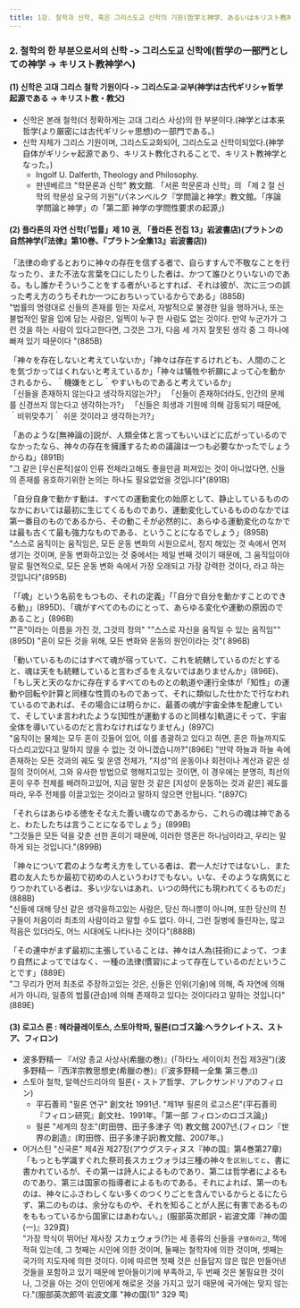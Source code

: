 ```yaml
---
title: 1강. 철학과 신학, 혹은 그리스도교 신학의 기원(哲学と神学、あるいはキリスト教神学の起源) 02
---
```


### 2. 철학의 한 부분으로서의 신학 -> 그리스도교 신학에(哲学の一部門としての神学 -> キリスト教神学へ)

#### (1) 신학은 고대 그리스 철학 기원이다 -> 그리스도교·교부(神学は古代ギリシャ哲学起源である → キリスト教・教父)

-   신학은 본래 철학(더 정확하게는 고대 그리스 사상)의 한 부분이다.(神学とは本来哲学(より厳密には古代ギリシャ思想)の一部門である。)
-   신학 자체가 그리스 기원이며, 그리스도교화되어, 그리스도교 신학이되었다.(神学自体がギリシャ起源であり、キリスト教化されることで、キリスト教神学となった。)
    -   Ingolf U. Dalferth, Theology and Philosophy.
    -   판넨베르크 "학문론과 신학" 教文館. 「서론 학문론과 신학」의 「제 2 절 신학의 학문성 요구의 기원"(パネンベルク『学問論と神学』教文館。「序論 学問論と神学」の「第二節 神学の学問性要求の起源」)

#### (2) 플라톤의 자연 신학(「법률」제 10 권, 「플라톤 전집 13」岩波書店)(プラトンの自然神学(『法律』第10巻、『プラトン全集13』岩波書店))

「法律の命ずるとおりに神々の存在を信ずる者で、自らすすんで不敬なことを行なったり、また不法な言葉を口にしたりした者は、かつて誰ひとりいないのである。もし誰かそういうことをする者がいるとすれば、それは彼が、次に三つの誤った考え方のうちそれか一つにおちいっているからである」(885B)  
"법률의 명령대로 신들의 존재를 믿는 자로서, 자발적으로 불경한 일을 행하거나, 또는 불법적인 말을 입에 담는 사람은, 일찍이 누구 한 사람도 없는 것이다. 만약 누군가가 그런 것을 하는 사람이 있다고한다면, 그것은 그가, 다음 세 가지 잘못된 생각 중 그 하나에 빠져 있기 때문이다 "(885B)  

「神々を存在しないと考えていないか」「神々は存在するけれども、人間のことを気づかってはくれないと考えているか」「神々は犠牲や祈願によって心を動かされるから、｀機嫌をとし｀やすいものであると考えているか」  
「신들을 존재하지 않는다고 생각하지않는가?」 「신들이 존재하더라도, 인간의 문제를 신경쓰지 않는다고 생각하는가?」 「신들은 희생과 기원에 의해 감동되기 때문에, ｀비위맞추기｀ 쉬운 것이라고 생각하는가?」

「あのような[無神論の]説が、人類全体と言ってもいいほどに広がっているのでなかったなら、神々の存在を擁護するための議論は一つも必要なかったでしょうからね」(891B)  
"그 같은 [무신론적]설이 인류 전체라고해도 좋을만큼 퍼져있는 것이 아니었다면, 신들의 존재를 옹호하기위한 논의는 하나도 필요없었을 것입니다"(891B)

「自分自身で動かす動は、すべての運動変化の始原として、静止しているもののなかにおいては最初に生じてくるものであり、運動変化しているもののなかでは第一番目のものであるから、その動こそが必然的に、あらゆる運動変化のなかでは最も古くて最も強力なものである、ということになるでしょう」(895B)  
"스스로 움직이는 움직임은, 모든 운동 변화의 시원으로서, 정지 해있는 것 속에서 먼저 생기는 것이며, 운동 변화하고있는 것 중에서는 제일 번째 것이기 때문에, 그 움직임이야말로 필연적으로, 모든 운동 변화 속에서 가장 오래되고 가장 강력한 것이다, 라고 하는 것입니다"(895B)

「「魂」という名前をもつもの、それの定義」「「自分で自分を動かすことのできる動」」(895D)、「魂がすべてのものにとって、あらゆる変化や運動の原因のであること」(896B)  
""혼"이라는 이름을 가진 것, 그것의 정의" ""스스로 자신을 움직일 수 있는 움직임""(895D) "혼이 모든 것을 위해, 모든 변화와 운동의 원인이라는 것"( 896B)

「動いているものにはすべて魂が宿っていて、これを統轄しているのだとすると、魂は天をも統轄していると言わざるをえないではありませんか」(896E)、「もし天と天のなかに存在するすべてのものとの軌道や運行全体が「知性」の運動や回転や計算と同様な性質のものであって、それに類似した仕かたで行なわれているのであれば、その場合には明らかに、最善の魂が宇宙全体を配慮していて、そしていま言われたような[知性が運動するのと同様な]軌道にそって、宇宙全体を導いているのだと言わなければなりません」(897C)  
"움직이는 물체는 모두 혼이 깃들어 있어, 이를 총괄하고 있다고 하면, 혼은 하늘까지도 다스리고있다고 말하지 않을 수 없는 것 아니겠습니까?"(896E) "만약 하늘과 하늘 속에 존재하는 모든 것과의 궤도 및 운영 전체가, "지성"의 운동이나 회전이나 계산과 같은 성질의 것이어서, 그와 유사한 방법으로 행해지고있는 것이면, 이 경우에는 분명히, 최선의 혼이 우주 전체를 배려하고있어, 지금 말한 것 같은 [지성이 운동하는 것과 같은] 궤도를 따라, 우주 전체를 이끌고있는 것이라고 말하지 않으면 안됩니다. "(897C)

「それらはあらゆる徳をそなえた善い魂なのであるから、これらの魂は神であると、わたしたちは言うことになるでしょう」(899B)  
"그것들은 모든 덕을 갖춘 선한 혼이기 때문에, 이러한 영혼은 하나님이라고, 우리는 말하게 되는 것입니다."(899B)

「神々について君のような考え方をしている者は、君一人だけではないし、また君の友人たちか最初で初めの人というわけでもない。いな、そのような病気にとりつかれている者は、多い少ないはあれ、いつの時代にも現われてくるものだ」(888B)  
"신들에 대해 당신 같은 생각을하고있는 사람은, 당신 하나뿐이 아니며, 또한 당신의 친구들이 처음이라 최초의 사람이라고 말할 수도 없다. 아니, 그런 질병에 들린자는, 많고 적음은 있더라도, 어느 시대에도 나타나는 것이다"(888B)

「その連中がまず最初に主張していることは、神々は人為(技術)によって、つまり自然によってではなく、一種の法律(慣習)によって存在しているのだということです」(889E)  
"그 무리가 먼저 최초로 주장하고있는 것은, 신들은 인위(기술)에 의해, 즉 자연에 의해서가 아니라, 일종의 법률(관습)에 의해 존재하고 있다는 것이다라고 말하는 것입니다"(889E)

#### (3) 로고스 론 : 헤라클레이토스, 스토아학파, 필론(ロゴス論:ヘラクレイトス、ストア、フィロン)
-   波多野精一 『서양 종교 사상사(希臘の巻)』(「하타노 세이이치 전집 제3권")(波多野精一『西洋宗教思想史(希臘の巻)』(『波多野精一全集 第三巻』))
-   스토아 철학, 알렉산드리아의 필론(・ストア哲学、アレクサンドリアのフィロン)
    -   平石善司 "필론 연구" 創文社 1991년. "제1부 필론의 로고스론"(平石善司『フィロン研究』創文社、1991年。「第一部 フィロンのロゴス論」)
    -   필론 "세계의 창조"(町田啓、田子多津子 역) 教文館 2007년.(フィロン『世界の創造』(町田啓、田子多津子訳)教文館、2007年。)
-   어거스틴 "신국론" 제4권 제27장(アウグスティヌス『神の国』第4巻第27章)  
「もっとも学識すぐれた祭司長スカェウォラは三種の神々を`区別してと`、書に書かれているが、その第一は詩人によるものであり、第二は哲学者によるものであり、第三は国家の指導者によるものである。それによれば、第一のものは、神々にふさわしくない多くのつくりごとを含んでいるからとるにたらず、第二のものは、余分なものや、それを知ることが人民に有害であるものをももっているから国家にはあわない。」(服部英次郎訳・岩波文庫『神の国(一)』329頁)  
"가장 학식이 뛰어난 제사장 スカェウォラ(?)는 세 종류의 신들을 `구별하라고`, 책에 적혀 있는데, 그 첫째는 시인에 의한 것이며, 둘째는 철학자에 의한 것이며, 셋째는 국가의 지도자에 의한 것이다. 이에 따르면 첫째 것은 신들답지 않은 많은 만들어낸 것들을 포함하고 있기 때문에 받아들이기에 부족하고, 두 번째 것은 불필요한 것이나, 그것을 아는 것이 인민에게 해로운 것을 가지고 있기 때문에 국가에는 맞지 않는다."(服部英次郎역·岩波文庫 "神の国(1)" 329 쪽)
